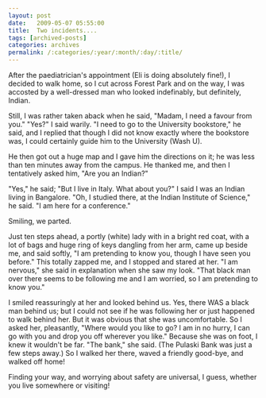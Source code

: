 ```yaml
---
layout: post
date:	2009-05-07 05:55:00
title:  Two incidents....
tags: [archived-posts]
categories: archives
permalink: /:categories/:year/:month/:day/:title/
---
```

After the paediatrician's appointment (Eli is doing absolutely fine!), I decided to walk home, so I cut across Forest Park and on the way, I was accosted by a well-dressed man who looked indefinably, but definitely, Indian. 

Still, I was rather taken aback when he said, "Madam, I need a favour from you." "Yes?" I said warily. "I need to go to the University bookstore," he said, and I replied that though I did not know exactly where the bookstore was, I could certainly guide him to the University (Wash U). 

He then got out a huge map and I gave him the directions on it; he was less than ten minutes away from the campus. He thanked me, and then I tentatively asked him, "Are you an Indian?"

"Yes," he said; "But I live in Italy. What about you?" I said I was an Indian living in Bangalore. "Oh, I studied there, at the Indian Institute of Science," he said. "I am here for a conference."

Smiling, we parted.

Just ten steps ahead, a portly (white) lady with in a bright red coat, with a lot of bags and huge ring of keys dangling from her arm, came up beside me, and said softly, "I am pretending to know you, though I have seen you before." This totally zapped me, and I stopped and stared at her. "I am nervous," she said in explanation when she saw my look. "That black man over there seems to be following me and I am worried, so I am pretending to know you." 

I smiled reassuringly at her and looked behind us. Yes, there WAS a black man behind us; but I could not see if he was following her or just happened to walk behind her. But it was obvious that she was uncomfortable. So I asked her, pleasantly, "Where would you like to go? I am in no hurry, I can go with you and drop you off wherever you like."  Because she was on foot, I knew it wouldn't be far. "The bank," she said. (The Pulaski Bank was just a few steps away.) So I walked her there, waved a friendly good-bye, and walked off home!

Finding your way, and worrying about safety are universal, I guess, whether you live somewhere or visiting!
